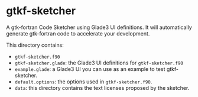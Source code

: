 # gtkf-sketcher

A gtk-fortran Code Sketcher using Glade3 UI definitions. It will automatically generate gtk-fortran code to accelerate your development.

This directory contains:
- `gtkf-sketcher.f90`
- `gtkf-sketcher.glade`: the Glade3 UI definitions for `gtkf-sketcher.f90`
- `example.glade`: a Glade3 UI you can use as an example to test gtkf-sketcher.
- `default.options`: the options used in `gtkf-sketcher.f90`.
- `data`: this directory contains the text licenses proposed by the sketcher.
